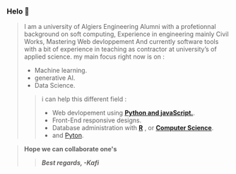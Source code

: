 ### Helo 👋

>I am a university of Algiers Engineering  Alumni with a profetionnal background on soft computing,
Experience in engineering mainly Civil Works, Mastering Web devloppement And currently software tools with a bit of experience in teaching as contractor at university’s of applied science.
my main focus right now is on :
>- Machine learning.
>- generative AI.
>- Data Science. 
>>i can help this different field :
>>- Web devlopement using [**Python and javaScript.**](https://credentials.edx.org/credentials/7ca9badd84c344d593af5aeb759ad5c4/). 
>>- Front-End responsive designs.
>>- Database administration with [**R**](https://courses.edx.org/certificates/4217a624e961448f83b408477323da42) , or [**Computer Science**](https://certificates.cs50.io/a8536a9a-99ea-40c9-a7d7-b9d18b188446.pdf?size=letter). 
>>- and [Pyton](https://www.python.org/).
  
>**Hope we can collaborate one's**
>>***Best regards, -Kafi***

